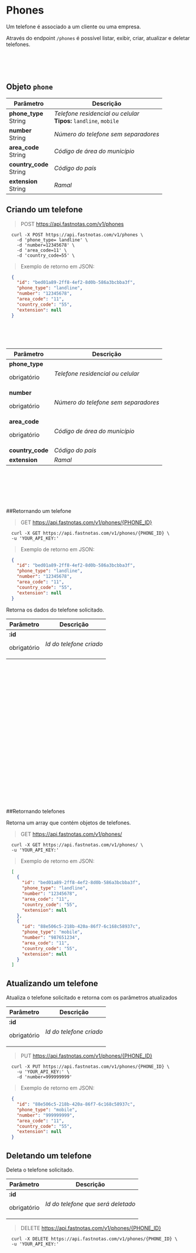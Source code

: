 # Phones

  Um telefone é associado a um cliente ou uma empresa.

  Através do endpoint `/phones` é possível listar, exibir, criar, atualizar e deletar telefones.

<br> <br> <br>

## Objeto `phone`

  Parâmetro | Descrição
 -------------- | --------------
  **phone_type** <br> String | *Telefone residencial ou celular* <br> **Tipos:** `landline`, `mobile`
  **number** <br> String | *Número do telefone sem separadores*
  **area_code** <br> String | *Código de área do município*
  **country_code**  <br> String | *Código do país*
  **extension**  <br> String | *Ramal*


## Criando um telefone

  > POST https://api.fastnotas.com/v1/phones

  ```shell
    curl -X POST https://api.fastnotas.com/v1/phones \
      -d 'phone_type= landline' \
      -d 'number=12345678' \
      -d 'area_code=11' \
      -d 'country_code=55' \
  ```
  > Exemplo de retorno em JSON:

  ```json
    {
      "id": "bed01a89-2ff8-4ef2-8d0b-586a3bcbba3f",
      "phone_type": "landline",
      "number": "12345678",
      "area_code": "11",
      "country_code": "55",
      "extension": null
    }
  ```

  <br> <br> <br>

  Parâmetro | Descrição
 -------------- | --------------
  **phone_type** <br> <p>obrigatório</p> | *Telefone residencial ou celular*
  **number** <br> <p>obrigatório</p> | *Número do telefone sem separadores*
  **area_code** <br> <p>obrigatório</p> | *Código de área do município*
  **country_code**  | *Código do país*
  **extension**  | *Ramal*


<br> <br> <br> <br> <br>

##Retornando um telefone

  > GET https://api.fastnotas.com/v1/phones/{PHONE_ID}

  ```shell
    curl -X GET https://api.fastnotas.com/v1/phones/{PHONE_ID} \
    -u 'YOUR_API_KEY:'
  ```
  > Exemplo de retorno em JSON:

  ```json
    {
      "id": "bed01a89-2ff8-4ef2-8d0b-586a3bcbba3f",
      "phone_type": "landline",
      "number": "12345678",
      "area_code": "11",
      "country_code": "55",
      "extension": null
    }
  ```

  Retorna os dados do telefone solicitado.

  Parâmetro | Descrição
 -------------- | --------------
  **:id** <br> <p>obrigatório</p> | *Id do telefone criado*

<br> <br> <br> <br> <br> <br> <br> <br> <br> <br> <br>
<br> <br> <br> <br> <br> <br> <br> <br> <br> <br> <br>

##Retornando telefones

  Retorna um array que contém objetos de telefones.

  > GET https://api.fastnotas.com/v1/phones/

  ```shell
    curl -X GET https://api.fastnotas.com/v1/phones/ \
    -u 'YOUR_API_KEY:'
  ```
  > Exemplo de retorno em JSON:

  ```json
    [
      {
        "id": "bed01a89-2ff8-4ef2-8d0b-586a3bcbba3f",
        "phone_type": "landline",
        "number": "12345678",
        "area_code": "11",
        "country_code": "55",
        "extension": null
      },
      {
        "id": "88e506c5-218b-420a-86f7-6c168c58937c",
        "phone_type": "mobile",
        "number": "987651234",
        "area_code": "11",
        "country_code": "55",
        "extension": null
      }
    ]
  ```


## Atualizando um telefone

Atualiza o telefone solicitado e retorna com os parâmetros atualizados

  Parâmetro | Descrição
 -------------- | --------------
  **:id** <br> <p>obrigatório</p> | *Id do telefone criado*

  > PUT https://api.fastnotas.com/v1/phones/{PHONE_ID}

  ```shell
    curl -X PUT https://api.fastnotas.com/v1/phones/{PHONE_ID} \
      -u 'YOUR_API_KEY:' \
      -d 'number=999999999'
  ```
  > Exemplo de retorno em JSON:

  ```json
    {
      "id": "88e506c5-218b-420a-86f7-6c168c58937c",
      "phone_type": "mobile",
      "number": "999999999",
      "area_code": "11",
      "country_code": "55",
      "extension": null
    }
  ```

## Deletando um telefone
  Deleta o telefone solicitado.

  Parâmetro | Descrição
 -------------- | --------------
  **:id** <br> <p>obrigatório</p> | *Id do telefone que será deletado*

  > DELETE https://api.fastnotas.com/v1/phones/{PHONE_ID}

  ```shell
    curl -X DELETE https://api.fastnotas.com/v1/phones/{PHONE_ID} \
    -u 'YOUR_API_KEY:'
  ```
